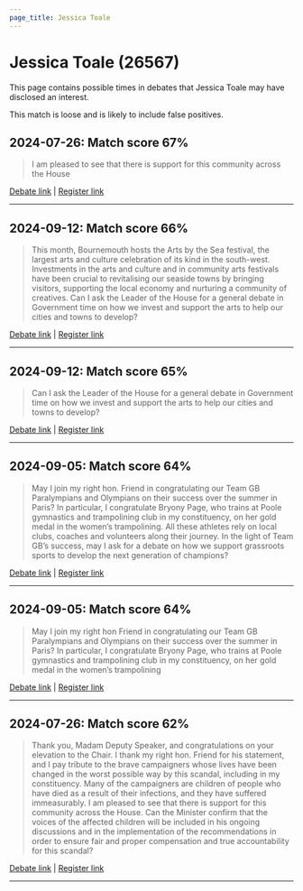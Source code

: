 ```yaml
---
page_title: Jessica Toale
---
```


# Jessica Toale  (26567)

This page contains possible times in debates that Jessica Toale may have disclosed an interest.

This match is loose and is likely to include false positives. 



## 2024-07-26: Match score 67%

>I am pleased to see that there is support for this community across the House

[Debate link](https://www.theyworkforyou.com/debates/?id=2024-07-26d.935.3) | [Register link](https://www.theyworkforyou.com/mp/26567/register)


---



## 2024-09-12: Match score 66%

>This month, Bournemouth hosts the Arts by the Sea festival, the largest arts and culture celebration of its kind in the south-west. Investments in the arts and culture and in community arts festivals have been crucial to revitalising our seaside towns by bringing visitors, supporting the local economy and nurturing a community of creatives. Can I ask the Leader of the House for a general debate in Government time on how we invest and support the arts to help our cities and towns to develop?

[Debate link](https://www.theyworkforyou.com/debates/?id=2024-09-12b.979.0) | [Register link](https://www.theyworkforyou.com/mp/26567/register)


---



## 2024-09-12: Match score 65%

>Can I ask the Leader of the House for a general debate in Government time on how we invest and support the arts to help our cities and towns to develop?

[Debate link](https://www.theyworkforyou.com/debates/?id=2024-09-12b.979.0) | [Register link](https://www.theyworkforyou.com/mp/26567/register)


---



## 2024-09-05: Match score 64%

>May I join my right hon. Friend in congratulating our Team GB Paralympians and Olympians on their success over the summer in Paris? In particular, I congratulate Bryony Page, who trains at Poole gymnastics and trampolining club in my constituency, on her gold medal in the women’s trampolining. All these athletes rely on local clubs, coaches and volunteers along their journey. In the light of Team GB’s success, may I ask for a debate on how we support grassroots sports to develop the next generation of champions?

[Debate link](https://www.theyworkforyou.com/debates/?id=2024-09-05b.443.0) | [Register link](https://www.theyworkforyou.com/mp/26567/register)


---



## 2024-09-05: Match score 64%

>May I join my right hon Friend in congratulating our Team GB Paralympians and Olympians on their success over the summer in Paris? In particular, I congratulate Bryony Page, who trains at Poole gymnastics and trampolining club in my constituency, on her gold medal in the women’s trampolining

[Debate link](https://www.theyworkforyou.com/debates/?id=2024-09-05b.443.0) | [Register link](https://www.theyworkforyou.com/mp/26567/register)


---



## 2024-07-26: Match score 62%

>Thank you, Madam Deputy Speaker, and congratulations on your elevation to the Chair. I thank my right hon. Friend for his statement, and I pay tribute to the brave campaigners whose lives have been changed in the worst possible way by this scandal, including in my constituency. Many of the campaigners are children of people who have died as a result of their infections, and they have suffered immeasurably. I am pleased to see that there is support for this community across the House. Can the Minister confirm that the voices of the affected children will be included in his ongoing discussions and in the implementation of the recommendations in order to ensure fair and proper compensation and true accountability for this scandal?

[Debate link](https://www.theyworkforyou.com/debates/?id=2024-07-26d.935.3) | [Register link](https://www.theyworkforyou.com/mp/26567/register)


---

